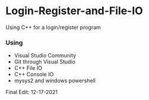# Login-Register-and-File-IO
Using C++ for a login/register program

### Using ###
- Visual Studio Community
- Git through Visual Studio
- C++ File IO
- C++ Console IO
- mysys2 and windows powershell

Final Edit: 12-17-2021
